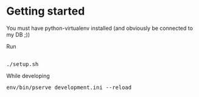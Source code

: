 # Getting started

You must have python-virtualenv installed (and obviously be connected to my DB ;))

Run
<pre> 
./setup.sh
</pre>

While developing
<pre>
env/bin/pserve development.ini --reload
</pre>

